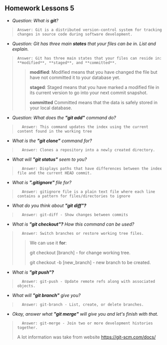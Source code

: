 ## Homework Lessons 5
  - *Question: What is **git**?*
>
>     Answer: Git is a distributed version-control system for tracking changes in source code during software development.
 
 
  - *Question: Git has three main **states** that your files can be in. List and explain.*
>
>     Answer: Git has three main states that your files can reside in: **modified**, **staged**, and **committed**.
> 
>>   **modified**: Modified means that you have changed the file but have not committed it to your database yet.
>>
>>   **staged**: Staged means that you have marked a modified file in its current version to go into your next commit snapshot.
>>
>>   **committed**  Committed means that the data is safely stored in your local database.

  - *Question: What does the **"git add"** command do?*
>
>       Answer: This command updates the index using the current content found in the working tree

  - *What is the **"git clone"** command for?*
>
>       Answer: Clones a repository into a newly created directory.

  - *What will **"git status"** seem to you?*
>
>       Answer: Displays paths that have differences between the index file and the current HEAD commit.


  - *What is **".gitignore"** file for?*
>
>       Answer: gitignore file is a plain text file where each line contains a pattern for files/directories to ignore
>
  - *What do you think about **"git diff"?***
>
>       Answer: git-diff - Show changes between commits
>
  - *What is **"git checkout"?** How this command can be used?*
>
>       Answer: Switch branches or restore working tree files.
>> We can use it **for**:
>>
>>git checkout [branch] - for change working tree.
>>
>> git checkout -b [new_branch]  - new branch to be created.
>
  - *What is **"git push"?***
>
>       Answer: git-push - Update remote refs along with associated objects.
>
  - *What will **"git branch"** give you?*
>
>       Answer: git-branch - List, create, or delete branches.
>
  - *Okay, answer what **"git merge"** will give you and let's finish with that.*
>
>       Answer: git-merge - Join two or more development histories together.
> A lot information was take from website https://git-scm.com/docs/

